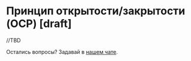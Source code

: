 # Принцип открытости/закрытости (OCP) [draft]

//TBD

Остались вопросы? Задавай в [нашем чате](https://t.me/technicalexcellenceru).
